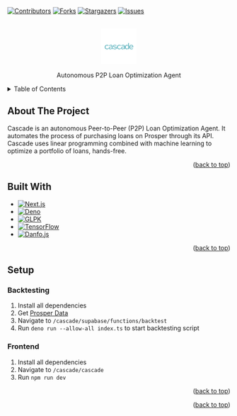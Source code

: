 <a name="readme-top"></a>

<!-- PROJECT SHIELDS -->
<!--
*** I'm using markdown "reference style" links for readability.
*** Reference links are enclosed in brackets [ ] instead of parentheses ( ).
*** See the bottom of this document for the declaration of the reference variables
*** for contributors-url, forks-url, etc. This is an optional, concise syntax you may use.
*** https://www.markdownguide.org/basic-syntax/#reference-style-links
-->
[![Contributors][contributors-shield]][contributors-url]
[![Forks][forks-shield]][forks-url]
[![Stargazers][stars-shield]][stars-url]
[![Issues][issues-shield]][issues-url]

<!-- PROJECT LOGO -->
<br />
<div align="center">
  <a href="https://github.com/luca-miniati/cascade">
    <img src="images/logo.png" alt="Logo" width="80" height="80">
  </a>

  <p align="center">
    Autonomous P2P Loan Optimization Agent
  </p>
</div>



<!-- TABLE OF CONTENTS -->
<details>
  <summary>Table of Contents</summary>
  <ol>
    <li>
      <a href="#about-the-project">About The Project</a>
      <ul>
        <li><a href="#built-with">Built With</a></li>
      </ul>
    </li>
    <li>
      <a href="#setup">Setup</a>
      <ul>
        <li><a href="#backtesting">Backtesting</a></li>
        <li><a href="#frontend">Frontend</a></li>
      </ul>
    </li>
    <li><a href="#roadmap">Roadmap</a></li>
  </ol>
</details>


## About The Project

Cascade is an autonomous Peer-to-Peer (P2P) Loan Optimization Agent. It automates the process
of purchasing loans on Prosper through its API. Cascade uses linear programming combined with
machine learning to optimize a portfolio of loans, hands-free.

<p align="right">(<a href="#readme-top">back to top</a>)</p>


## Built With

* [![Next.js][Next-shield]][Next-url]
* [![Deno][Deno-shield]][Deno-url]
* [![GLPK][GLPK-shield]][GLPK-url]
* [![TensorFlow][Tf-shield]][Tf-url]
* [![Danfo.js][Danfo-shield]][Danfo-url]

<p align="right">(<a href="#readme-top">back to top</a>)</p>


## Setup

### Backtesting
1. Install all dependencies
2. Get [Prosper Data](https://help.prosper.com/hc/en-us/articles/210013083-Where-can-I-download-data-about-loans-through-Prosper)
3. Navigate to `/cascade/supabase/functions/backtest`
4. Run `deno run --allow-all index.ts` to start backtesting script

### Frontend
1. Install all dependencies
2. Navigate to `/cascade/cascade`
3. Run `npm run dev`

<p align="right">(<a href="#readme-top">back to top</a>)</p>



<p align="right">(<a href="#readme-top">back to top</a>)</p>


[contributors-shield]: https://img.shields.io/github/contributors/luca-miniati/cascade.svg?style=for-the-badge
[contributors-url]: https://github.com/luca-miniati/cascade/graphs/contributors
[forks-shield]: https://img.shields.io/github/forks/luca-miniati/cascade.svg?style=for-the-badge
[forks-url]: https://github.com/luca-miniati/cascade/network/members
[stars-shield]: https://img.shields.io/github/stars/luca-miniati/cascade.svg?style=for-the-badge
[stars-url]: https://github.com/luca-miniati/cascade/stargazers
[issues-shield]: https://img.shields.io/github/issues/luca-miniati/cascade.svg?style=for-the-badge
[issues-url]: https://github.com/luca-miniati/cascade/issues
[Next-shield]: https://img.shields.io/badge/next.js-000000?style=for-the-badge&logo=nextdotjs&logoColor=white
[Deno-shield]: https://img.shields.io/badge/deno-000000?style=for-the-badge&logo=deno&logoColor=white
[GLPK-shield]: https://img.shields.io/badge/GLPK-000000?style=for-the-badge&logo=gnu
[Tf-shield]: https://img.shields.io/badge/tensorflow-grey?style=for-the-badge&logo=tensorflow
[Danfo-shield]: https://img.shields.io/badge/Danfo.js-ffdf00?style=for-the-badge
[Next-url]: https://nextjs.org/
[Deno-url]: https://deno.com/
[Tf-url]: https://www.tensorflow.org/js
[Danfo-url]: https://danfo.jsdata.org/
[GLPK-url]: https://github.com/hgourvest/node-glpk
